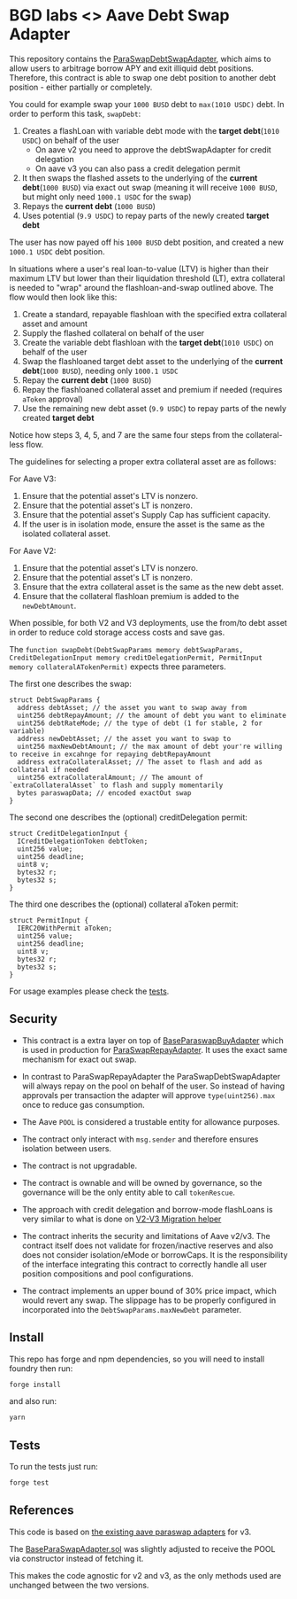 # BGD labs <> Aave Debt Swap Adapter

This repository contains the [ParaSwapDebtSwapAdapter](./src/contracts/ParaSwapDebtSwapAdapter.sol), which aims to allow users to arbitrage borrow APY and exit illiquid debt positions.
Therefore, this contract is able to swap one debt position to another debt position - either partially or completely.

You could for example swap your `1000 BUSD` debt to `max(1010 USDC)` debt.
In order to perform this task, `swapDebt`:

1. Creates a flashLoan with variable debt mode with the **target debt**(`1010 USDC`) on behalf of the user
   - On aave v2 you need to approve the debtSwapAdapter for credit delegation
   - On aave v3 you can also pass a credit delegation permit
2. It then swaps the flashed assets to the underlying of the **current debt**(`1000 BUSD`) via exact out swap (meaning it will receive `1000 BUSD`, but might only need `1000.1 USDC` for the swap)
3. Repays the **current debt** (`1000 BUSD`)
4. Uses potential (`9.9 USDC`) to repay parts of the newly created **target debt**

The user has now payed off his `1000 BUSD` debt position, and created a new `1000.1 USDC` debt position.

In situations where a user's real loan-to-value (LTV) is higher than their maximum LTV but lower than their liquidation threshold (LT), extra collateral is needed to "wrap" around the flashloan-and-swap outlined above. The flow would then look like this:

1. Create a standard, repayable flashloan with the specified extra collateral asset and amount
2. Supply the flashed collateral on behalf of the user
3. Create the variable debt flashloan with the **target debt**(`1010 USDC`) on behalf of the user
4. Swap the flashloaned target debt asset to the underlying of the **current debt**(`1000 BUSD`), needing only `1000.1 USDC`
5. Repay the **current debt** (`1000 BUSD`)
6. Repay the flashloaned collateral asset and premium if needed (requires `aToken` approval)
7. Use the remaining new debt asset (`9.9 USDC`) to repay parts of the newly created **target debt**

Notice how steps 3, 4, 5, and 7 are the same four steps from the collateral-less flow.

The guidelines for selecting a proper extra collateral asset are as follows:

For Aave V3:
1. Ensure that the potential asset's LTV is nonzero.
2. Ensure that the potential asset's LT is nonzero.
3. Ensure that the potential asset's Supply Cap has sufficient capacity.
4. If the user is in isolation mode, ensure the asset is the same as the isolated collateral asset. 

For Aave V2:
1. Ensure that the potential asset's LTV is nonzero.
2. Ensure that the potential asset's LT is nonzero.
3. Ensure that the extra collateral asset is the same as the new debt asset.
4. Ensure that the collateral flashloan premium is added to the `newDebtAmount`.

When possible, for both V2 and V3 deployments, use the from/to debt asset in order to reduce cold storage access costs and save gas.

The `function swapDebt(DebtSwapParams memory debtSwapParams, CreditDelegationInput memory creditDelegationPermit, PermitInput memory collateralATokenPermit)` expects three parameters.

The first one describes the swap:

```solidity
struct DebtSwapParams {
  address debtAsset; // the asset you want to swap away from
  uint256 debtRepayAmount; // the amount of debt you want to eliminate
  uint256 debtRateMode; // the type of debt (1 for stable, 2 for variable)
  address newDebtAsset; // the asset you want to swap to
  uint256 maxNewDebtAmount; // the max amount of debt your're willing to receive in excahnge for repaying debtRepayAmount
  address extraCollateralAsset; // The asset to flash and add as collateral if needed
  uint256 extraCollateralAmount; // The amount of `extraCollateralAsset` to flash and supply momentarily
  bytes paraswapData; // encoded exactOut swap
}

```

The second one describes the (optional) creditDelegation permit:

```solidity
struct CreditDelegationInput {
  ICreditDelegationToken debtToken;
  uint256 value;
  uint256 deadline;
  uint8 v;
  bytes32 r;
  bytes32 s;
}

```

The third one describes the (optional) collateral aToken permit:

```solidity
struct PermitInput {
  IERC20WithPermit aToken;
  uint256 value;
  uint256 deadline;
  uint8 v;
  bytes32 r;
  bytes32 s;
}
```

For usage examples please check the [tests](./tests/).

## Security

- This contract is a extra layer on top of [BaseParaswapBuyAdapter](./src/contracts/BaseParaSwapBuyAdapter.sol) which is used in production for [ParaSwapRepayAdapter](https://github.com/aave/aave-v3-periphery/blob/master/contracts/adapters/paraswap/ParaSwapRepayAdapter.sol). It uses the exact same mechanism for exact out swap.

- In contrast to ParaSwapRepayAdapter the ParaSwapDebtSwapAdapter will always repay on the pool on behalf of the user. So instead of having approvals per transaction the adapter will approve `type(uint256).max` once to reduce gas consumption.

- The Aave `POOL` is considered a trustable entity for allowance purposes.

- The contract only interact with `msg.sender` and therefore ensures isolation between users.

- The contract is not upgradable.

- The contract is ownable and will be owned by governance, so the governance will be the only entity able to call `tokenRescue`.

- The approach with credit delegation and borrow-mode flashLoans is very similar to what is done on [V2-V3 Migration helper](https://github.com/bgd-labs/V2-V3-migration-helpers)

- The contract inherits the security and limitations of Aave v2/v3. The contract itself does not validate for frozen/inactive reserves and also does not consider isolation/eMode or borrowCaps. It is the responsibility of the interface integrating this contract to correctly handle all user position compositions and pool configurations.

- The contract implements an upper bound of 30% price impact, which would revert any swap. The slippage has to be properly configured in incorporated into the `DebtSwapParams.maxNewDebt` parameter.

## Install

This repo has forge and npm dependencies, so you will need to install foundry then run:

```sh
forge install
```

and also run:

```sh
yarn
```

## Tests

To run the tests just run:

```sh
forge test
```

## References

This code is based on [the existing aave paraswap adapters](https://github.com/aave/aave-v3-periphery/tree/master/contracts/adapters/paraswap) for v3.

The [BaseParaSwapAdapter.sol](./src/contracts/BaseParaSwapAdapter.sol) was slightly adjusted to receive the POOL via constructor instead of fetching it.

This makes the code agnostic for v2 and v3, as the only methods used are unchanged between the two versions.
